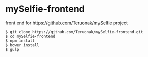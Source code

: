 # mySelfie-frontend
front end for https://github.com/Teruonak/mySelfie project

```
$ git clone https://github.com/Teruonak/mySelfie-frontend.git
$ cd mySelfie-frontend
$ npm install
$ bower install
$ gulp
```
